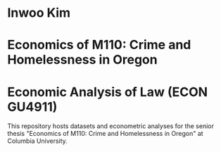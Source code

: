 # Inwoo Kim
# Economics of M110: Crime and Homelessness in Oregon
# Economic Analysis of Law (ECON GU4911)

This repository hosts datasets and econometric analyses for the senior thesis "Economics of M110: Crime and Homelessness in Oregon" at Columbia University.
